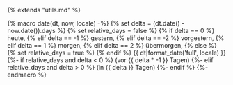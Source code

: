 {% extends "utils.md" %}

{% macro date(dt, now, locale) -%}
{% set delta = (dt.date() - now.date()).days %}
{% set relative_days = false %}
{% if delta == 0 %}
heute, {% elif delta == -1 %}
gestern, {% elif delta == -2 %}
vorgestern, {% elif delta == 1 %}
morgen, {% elif delta == 2 %}
übermorgen, {% else %}
{% set relative_days = true %}
{% endif %}
{{ dt|format_date('full', locale) }}
{%- if relative_days and delta < 0 %} (vor {{ delta * -1 }} Tagen)
{%- elif relative_days and delta > 0 %} (in {{ delta }} Tagen)
{%- endif %}
{%- endmacro %}
